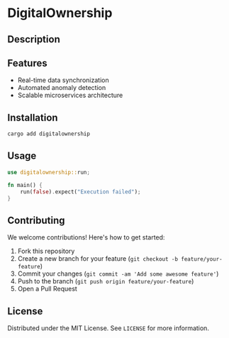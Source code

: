 # DigitalOwnership

## Description



## Features

- Real-time data synchronization
- Automated anomaly detection
- Scalable microservices architecture
## Installation

```bash
cargo add digitalownership
```

## Usage

```rust
use digitalownership::run;

fn main() {
    run(false).expect("Execution failed");
}
```

## Contributing

We welcome contributions! Here's how to get started:

1. Fork this repository
2. Create a new branch for your feature (`git checkout -b feature/your-feature`)
3. Commit your changes (`git commit -am 'Add some awesome feature'`)
4. Push to the branch (`git push origin feature/your-feature`)
5. Open a Pull Request

## License

Distributed under the MIT License. See `LICENSE` for more information.
